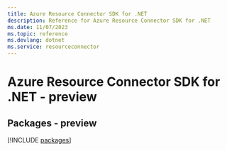```yaml
---
title: Azure Resource Connector SDK for .NET
description: Reference for Azure Resource Connector SDK for .NET
ms.date: 11/07/2023
ms.topic: reference
ms.devlang: dotnet
ms.service: resourceconnector
---
```

# Azure Resource Connector SDK for .NET - preview
## Packages - preview
[!INCLUDE [packages](resource-connector-index.md)]